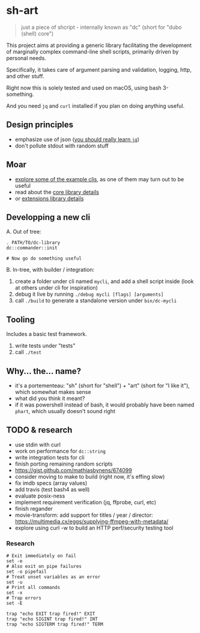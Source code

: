 # sh-art

> just a piece of shcript - internally known as "dc" (short for "dubo (shell) core")

This project aims at providing a generic library facilitating the development
of marginally complex command-line shell scripts, primarily driven by personal needs.

Specifically, it takes care of argument parsing and validation, logging, http, and other
stuff.

Right now this is solely tested and used on macOS, using bash 3-something.

And you need `jq` and `curl` installed if you plan on doing anything useful.

## Design principles

 * emphasize use of json ([you should really learn `jq`](https://stedolan.github.io/jq/manual/))
 * don't pollute stdout with random stuff

## Moar

 * [explore some of the example clis](source/cli/README.md), as one of them may turn out to be useful
 * read about the [core library details](source/core/README.md)
 * or [extensions library details](source/extensions/README.md)
 
## Developping a new cli

A. Out of tree:

```
. PATH/TO/dc-library
dc::commander::init

# Now go do something useful

```

B. In-tree, with builder / integration:

1. create a folder under cli named `mycli`, and add a shell script inside (look at others under cli for inspiration)
2. debug it live by running `./debug mycli [flags] [arguments]`
3. call `./build` to generate a standalone version under `bin/dc-mycli`

## Tooling

Includes a basic test framework.

1. write tests under "tests"
2. call `./test`

## Why... the... name?

 * it's a portementeau: "sh" (short for "shell") + "art" (short for "I like it"), which somewhat makes sense
 * what did you think it meant?
 * if it was powershell instead of bash, it would probably have been named `phart`, which usually doesn't sound right

## TODO & research

 * use stdin with curl
 * work on performance for `dc::string`
 * write integration tests for cli
 * finish porting remaining random scripts
 * https://gist.github.com/mathiasbynens/674099
 * consider moving to make to build (right now, it's effing slow)
 * fix imdb specs (array values)
 * add travis (test bash4 as well)
 * evaluate posix-ness
 * implement requirement verification (jq, ffprobe, curl, etc)
 * finish regander
 * movie-transform: add support for titles / year / director: https://multimedia.cx/eggs/supplying-ffmpeg-with-metadata/
 * explore using curl -w to build an HTTP perf/security testing tool

### Research

```
# Exit immediately on fail
set -e
# Also exit on pipe failures
set -o pipefail
# Treat unset variables as an error
set -u
# Print all commands
set -x
# Trap errors
set -E

trap "echo EXIT trap fired!" EXIT
trap "echo SIGINT trap fired!" INT
trap "echo SIGTERM trap fired!" TERM
```
